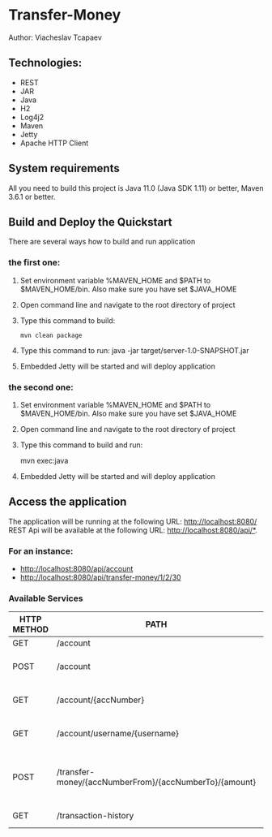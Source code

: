 Transfer-Money
==============================================================================================
Author: Viacheslav Tcapaev

Technologies:
------------ 
- REST 
- JAR 
- Java
- H2
- Log4j2 
- Maven
- Jetty
- Apache HTTP Client

System requirements
-------------------

All you need to build this project is Java 11.0 (Java SDK 1.11) or better, Maven 3.6.1 or better.

Build and Deploy the Quickstart
-------------------------

There are several ways how to build and run application
 
### the first one:
 1. Set environment variable %MAVEN_HOME and $PATH to $MAVEN_HOME/bin. Also make sure you have set $JAVA_HOME  
 2. Open command line and navigate to the root directory of project
 3. Type this command to build:

        mvn clean package 

 4. Type this command to run:
        java -jar target/server-1.0-SNAPSHOT.jar

 6. Embedded Jetty will be started and will deploy application
 
### the second one:
  1. Set environment variable %MAVEN_HOME and $PATH to $MAVEN_HOME/bin. Also make sure you have set $JAVA_HOME  
  2. Open command line and navigate to the root directory of project
  3. Type this command to build and run:
        
        mvn exec:java
        
  4. Embedded Jetty will be started and will deploy application 
 


Access the application
---------------------

The application will be running at the following URL: <http://localhost:8080/>
REST Api will be available at the following URL: <http://localhost:8080/api/*>. 
### For an instance: 
- <http://localhost:8080/api/account>
- <http://localhost:8080/api/transfer-money/1/2/30>

### Available Services

| HTTP METHOD | PATH | USAGE |
| -----------| ------ | ------ |
| GET | /account | get all users | 
| POST | /account | create a new account | 
| GET | /account/{accNumber} | get account by account number | 
| GET | /account/username/{username} | get accounts by username |
| POST | /transfer-money/{accNumberFrom}/{accNumberTo}/{amount} | transfer money from one account to another
| GET | /transaction-history | find all transactions  
